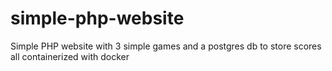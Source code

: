 # simple-php-website
Simple PHP website with 3 simple games and a postgres db to store scores all containerized with docker
